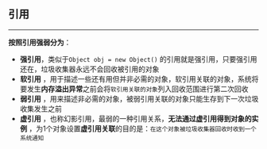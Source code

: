 ## <a name="ref">引用</a>

---

**按照引用强弱分为**：

* **强引用**，类似于`Object obj = new Object()` 的引用就是强引用，只要强引用还在，垃圾收集器永远不会回收被引用的对象
* **软引用** ，用于描述一些还有用但并非必需的对象，软引用关联的对象，系统将要发生**内存溢出异常**之前会将`软引用关联的对象`列入回收范围进行第二次回收
* **弱引用** ，用来描述非必需的对象，被弱引用关联的对象只能生存到下一次垃圾收集发生之前
* **虚引用** ，也称幻影引用，最弱的一种引用关系，**无法通过虚引用得到对象的实例** ，为1个对象设置**虚引用关联**的目的是：`在这个对象被垃圾收集器回收时收到一个系统通知`